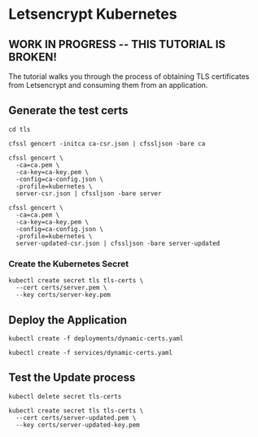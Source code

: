 # Letsencrypt Kubernetes

## WORK IN PROGRESS -- THIS TUTORIAL IS BROKEN!

The tutorial walks you through the process of obtaining TLS certificates from Letsencrypt and consuming them from an application.

## Generate the test certs

```
cd tls
```

```
cfssl gencert -initca ca-csr.json | cfssljson -bare ca
```

```
cfssl gencert \
  -ca=ca.pem \
  -ca-key=ca-key.pem \
  -config=ca-config.json \
  -profile=kubernetes \
  server-csr.json | cfssljson -bare server
```

```
cfssl gencert \
  -ca=ca.pem \
  -ca-key=ca-key.pem \
  -config=ca-config.json \
  -profile=kubernetes \
  server-updated-csr.json | cfssljson -bare server-updated
```

### Create the Kubernetes Secret

```
kubectl create secret tls tls-certs \
  --cert certs/server.pem \
  --key certs/server-key.pem
```

## Deploy the Application

```
kubectl create -f deployments/dynamic-certs.yaml
```

```
kubectl create -f services/dynamic-certs.yaml
```

## Test the Update process

```
kubectl delete secret tls-certs
```

```
kubectl create secret tls tls-certs \
  --cert certs/server-updated.pem \
  --key certs/server-updated-key.pem
```
